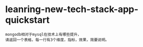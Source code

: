 # leanring-new-tech-stack-app-quickstart
```
mongodb相对于mysql在技术上有哪些提升，
请返回一个表格，每一行有3个维度，指标，效果，简要说明。
```

